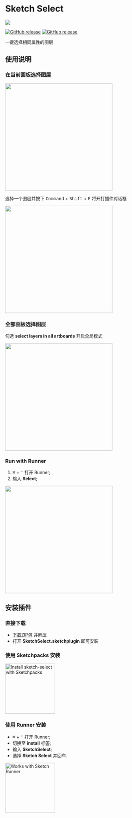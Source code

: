 # Sketch Select

![](https://raw.githubusercontent.com/canisminor1990/sketch-select/master/src/Img/rm-banner.png)

[![GitHub release](https://img.shields.io/github/release/canisminor1990/sketch-select.svg?maxAge=2592000)](https://github.com/canisminor1990/sketch-select/releases) 
[![GitHub release](https://img.shields.io/badge/Works%20with-Sketch%20Runner-blue.svg?colorB=308ADF)](http://bit.ly/SketchRunnerWebsite)

一键选择相同属性的图层

## 使用说明

### 在当前画板选择图层

<img src="https://raw.githubusercontent.com/canisminor1990/sketch-select/master/src/Img/rm-dialog.png" width="344">

选择一个图层并按下 <kbd>Command</kbd> + <kbd>Shift</kbd> + <kbd>F</kbd> 将开打插件对话框

<img src="https://raw.githubusercontent.com/canisminor1990/sketch-select/master/src/Img/rm-shortkey.png" width="344">

### 全部画板选择图层

勾选 **select layers in all artboards** 开启全局模式

<img src="https://raw.githubusercontent.com/canisminor1990/sketch-select/master/src/Img/rm-option.png" width="344">

### Run with Runner

1. <kbd>⌘</kbd> + <kbd>'</kbd> 打开 Runner;
2. 输入 **Select**;

<img src="https://raw.githubusercontent.com/canisminor1990/sketch-select/master/src/Img/rm-run.png" width="344">

## 安装插件

### 直接下载

- [下载ZIP包](https://github.com/canisminor1990/sketch-select/archive/master.zip) 并解压
- 打开 **SketchSelect.sketchplugin** 即可安装

### 使用 Sketchpacks 安装

<a href="https://sketchpacks.com/canisminor1990/sketch-select/install"><img src="https://sketchpacks-com.s3.amazonaws.com/assets/badges/sketchpacks-badge-install.png" alt="Install sketch-select with Sketchpacks" width="160"></a>

### 使用 Runner 安装

- <kbd>⌘</kbd> + <kbd>'</kbd> 打开 Runner;
- 切换至 **install** 标签;
- 输入 **SketchSelect**;
- 选择 **Sketch Select** 并回车.

<a href="http://bit.ly/SketchRunnerWebsite"><img src="http://bit.ly/RunnerBadgeBlue" alt="Works with Sketch Runner" width="160"></a>